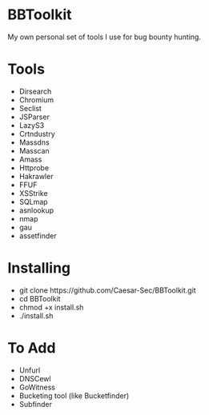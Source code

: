 # BBToolkit

My own personal set of tools I use for bug bounty hunting.

# Tools

 <ul>
  <li>Dirsearch</li>
  <li>Chromium</li>
  <li>Seclist</li>
  <li>JSParser</li>
  <li>LazyS3</li>
  <li>Crtndustry</li>
  <li>Massdns</li>
  <li>Masscan</li>
  <li>Amass</li>
  <li>Httprobe</li>
  <li>Hakrawler</li>
  <li>FFUF</li>
  <li>XSStrike</li>
  <li>SQLmap</li>
  <li>asnlookup</li>
  <li>nmap</li>
  <li>gau</li>
  <li>assetfinder</li>
 
</ul>


# Installing
 <ul>
  <li>git clone https://github.com/Caesar-Sec/BBToolkit.git</li>
  <li>cd BBToolkit</li>
  <li>chmod +x install.sh</li>
 <li>./install.sh</li>
</ul>

# To Add
<ul>
 <li>Unfurl</li>
 <li>DNSCewl</li>
 <li>GoWitness</li>
 <li>Bucketing tool (like Bucketfinder)</li>
 <li>Subfinder</li>
 
</ul>

